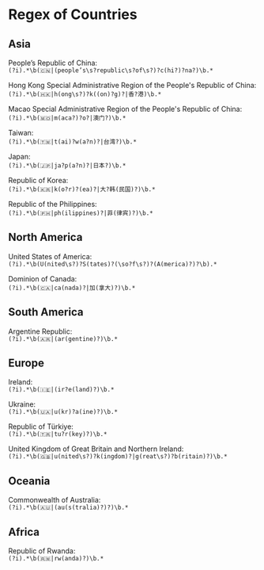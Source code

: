 # Regex of Countries  

## Asia  

People’s Republic of China:  
`(?i).*\b(🇨🇳|(people’s\s?republic\s?of\s?)?c(hi?)?na?)\b.*`  

Hong Kong Special Administrative Region of the People's Republic of China:  
`(?i).*\b(🇭🇰|h(ong\s?)?k((on)?g)?|香?港)\b.*`   

Macao Special Administrative Region of the People's Republic of China:  
`(?i).*\b(🇲🇴|m(aca?)?o?|澳门?)\b.*`  

Taiwan:  
`(?i).*\b(🇹🇼|t(ai)?w(a?n)?|台湾?)\b.*`  

Japan:  
`(?i).*\b(🇯🇵|ja?p(a?n)?|日本?)\b.*`  

Republic of Korea:  
`(?i).*\b(🇰🇷|k(o?r)?(ea)?|大?韩(民国)?)\b.*`  

Republic of the Philippines:  
`(?i).*\b(🇵🇭|ph(ilippines)?|菲(律宾)?)\b.*`  

## North America  

United States of America:  
`(?i).*\b(U(nited\s?)?S(tates)?(\so?f\s?)?(A(merica)?)?\b).*`  

Dominion of Canada:  
`(?i).*\b(🇨🇦|ca(nada)?|加(拿大)?)\b.*`  

## South America  

Argentine Republic:  
`(?i).*\b(🇦🇷|(ar(gentine)?)\b.*`  

## Europe  

Ireland:  
`(?i).*\b(🇮🇪|(ir?e(land)?)\b.*`  

Ukraine:  
`(?i).*\b(🇺🇦|u(kr)?a(ine)?)\b.*`  

Republic of Türkiye:  
`(?i).*\b(🇹🇷|tu?r(key)?)\b.*`  

United Kingdom of Great Britain and Northern Ireland:  
`(?i).*\b(🇬🇧|u(nited\s?)?k(ingdom)?|g(reat\s?)?b(ritain)?)\b.*`  

## Oceania  

Commonwealth of Australia:  
`(?i).*\b(🇦🇺|(au(s(tralia)?)?)\b.*`  

## Africa  

Republic of Rwanda:  
`(?i).*\b(🇷🇼|rw(anda)?)\b.*`  
